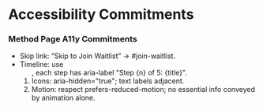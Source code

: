 # Accessibility Commitments

### Method Page A11y Commitments
- Skip link: “Skip to Join Waitlist” → #join-waitlist.
- Timeline: use <ol>, each step has aria-label "Step {n} of 5: {title}".
- Icons: aria-hidden="true"; text labels adjacent.
- Motion: respect prefers-reduced-motion; no essential info conveyed by animation alone.
